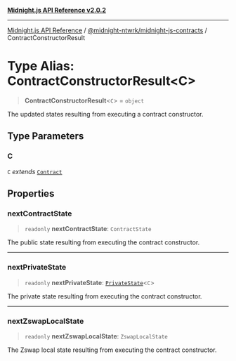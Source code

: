 [**Midnight.js API Reference v2.0.2**](../../../README.md)

***

[Midnight.js API Reference](../../../packages.md) / [@midnight-ntwrk/midnight-js-contracts](../README.md) / ContractConstructorResult

# Type Alias: ContractConstructorResult\<C\>

> **ContractConstructorResult**\<`C`\> = `object`

The updated states resulting from executing a contract constructor.

## Type Parameters

### C

`C` *extends* [`Contract`](../../midnight-js-types/interfaces/Contract.md)

## Properties

### nextContractState

> `readonly` **nextContractState**: `ContractState`

The public state resulting from executing the contract constructor.

***

### nextPrivateState

> `readonly` **nextPrivateState**: [`PrivateState`](../../midnight-js-types/type-aliases/PrivateState.md)\<`C`\>

The private state resulting from executing the contract constructor.

***

### nextZswapLocalState

> `readonly` **nextZswapLocalState**: `ZswapLocalState`

The Zswap local state resulting from executing the contract constructor.
